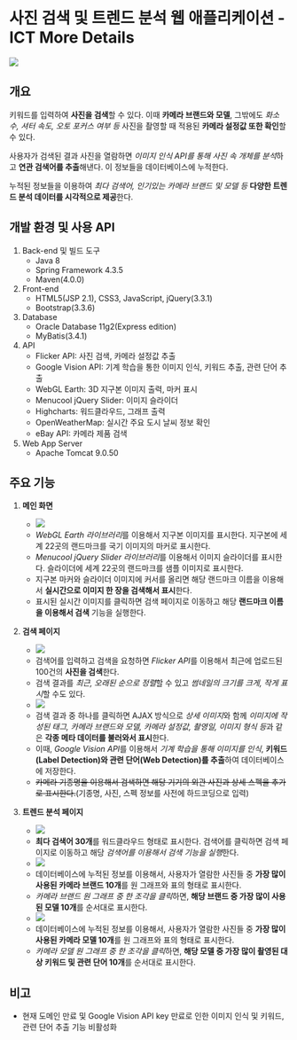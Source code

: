 # 사진 검색 및 트렌드 분석 웹 애플리케이션 - ICT More Details
<img src="https://user-images.githubusercontent.com/42332051/135755678-a2d06cbb-9db1-48d3-bb74-e621b1c4a40b.gif">

## 개요
키워드를 입력하여 **사진을 검색**할 수 있다. 이때 **카메라 브랜드와 모델**, 그밖에도 *화소 수, 셔터 속도, 오토 포커스 여부 등* 사진을 촬영할 때 적용된 **카메라 설정값 또한 확인**할 수 있다.

사용자가 검색된 결과 사진을 열람하면 *이미지 인식 API를 통해 사진 속 개체를 분석*하고 **연관 검색어를 추출**해낸다. 이 정보들을 데이터베이스에 누적한다.

누적된 정보들을 이용하여 *최다 검색어, 인기있는 카메라 브랜드 및 모델 등* **다양한 트렌드 분석 데이터를 시각적으로 제공**한다.

## 개발 환경 및 사용 API
1. Back-end 및 빌드 도구
   - Java 8
   - Spring Framework 4.3.5
   - Maven(4.0.0)
2. Front-end
   - HTML5(JSP 2.1), CSS3, JavaScript, jQuery(3.3.1)
   - Bootstrap(3.3.6)
3. Database
   - Oracle Database 11g2(Express edition)
   - MyBatis(3.4.1)
4. API
   - Flicker API: 사진 검색, 카메라 설정값 추출
   - Google Vision API: 기계 학습을 통한 이미지 인식, 키워드 추출, 관련 단어 추출
   - WebGL Earth: 3D 지구본 이미지 출력, 마커 표시
   - Menucool jQuery Slider: 이미지 슬라이더
   - Highcharts: 워드클라우드, 그래프 출력
   - OpenWeatherMap: 실시간 주요 도시 날씨 정보 확인
   - eBay API: 카메라 제품 검색
5. Web App Server
   - Apache Tomcat 9.0.50

## 주요 기능

1. **메인 화면**
   - <img src="https://user-images.githubusercontent.com/42332051/136549678-c70e9ccc-5608-435e-b373-1bda8bafb99e.gif">
   - *WebGL Earth 라이브러리*를 이용해서 지구본 이미지를 표시한다. 지구본에 세계 22곳의 랜드마크를 국기 이미지의 마커로 표시한다.
   - *Menucool jQuery Slider 라이브러리*를 이용해서 이미지 슬라이더를 표시한다. 슬라이더에 세계 22곳의 랜드마크를 샘플 이미지로 표시한다.
   - 지구본 마커와 슬라이더 이미지에 커서를 올리면 해당 랜드마크 이름을 이용해서 **실시간으로 이미지 한 장을 검색해서 표시**한다.
   - 표시된 실시간 이미지를 클릭하면 검색 페이지로 이동하고 해당 **랜드마크 이름을 이용해서 검색** 기능을 실행한다.

2. **검색 페이지**
   - <img src="https://user-images.githubusercontent.com/42332051/135755685-5bf89037-8c36-4fbe-b0db-86fc3e3b0cd2.gif">
   - 검색어를 입력하고 검색을 요청하면 *Flicker API*를 이용해서 최근에 업로드된 100건의 **사진을 검색**한다.
   - 검색 결과를 *최근, 오래된 순으로 정렬*할 수 있고 *썸네일의 크기를 크게, 작게 표시*할 수도 있다.
   - <img src="https://user-images.githubusercontent.com/42332051/135755689-04c3b646-5abb-44cf-886b-ff679dcf626f.gif">
   - 검색 결과 중 하나를 클릭하면 AJAX 방식으로 *상세 이미지*와 함께 *이미지에 작성된 태그, 카메라 브랜드와 모델, 카메라 설정값, 촬영일, 이미지 형식 등*과 같은 **각종 메타 데이터를 불러와서 표시**한다.
   - 이때, *Google Vision API*를 이용해서 *기계 학습을 통해 이미지를 인식*, **키워드(Label Detection)와 관련 단어(Web Detection)를 추출**하여 데이터베이스에 저장한다.
   - <strike>카메라 기종명을 이용해서 검색하면 해당 기기의 외관 사진과 상세 스펙을 추가로 표시한다.</strike>(기종명, 사진, 스펙 정보를 사전에 하드코딩으로 입력)

3. **트렌드 분석 페이지**
   - <img src="https://user-images.githubusercontent.com/42332051/135755692-ae8c073d-4009-4013-8792-564219ea3654.gif">
   - **최다 검색어 30개**를 워드클라우드 형태로 표시한다. 검색어를 클릭하면 검색 페이지로 이동하고 해당 *검색어를 이용해서 검색 기능을 실행*한다.
   - <img src="https://user-images.githubusercontent.com/42332051/135755694-0ebe444a-fb01-4b46-a699-d3469004588c.gif">
   - 데이터베이스에 누적된 정보를 이용해서, 사용자가 열람한 사진들 중 **가장 많이 사용된 카메라 브랜드 10개**를 원 그래프와 표의 형태로 표시한다.
   - *카메라 브랜드 원 그래프 중 한 조각을 클릭*하면, **해당 브랜드 중 가장 많이 사용된 모델 10개**를 순서대로 표시한다.
   - <img src="https://user-images.githubusercontent.com/42332051/135755697-235efcd1-927b-41c7-91c7-f20fa4bc6825.gif">
   - 데이터베이스에 누적된 정보를 이용해서, 사용자가 열람한 사진들 중 **가장 많이 사용된 카메라 모델 10개**를 원 그래프와 표의 형태로 표시한다.
   - *카메라 모델 원 그래프 중 한 조각을 클릭*하면, **해당 모델 중 가장 많이 촬영된 대상 키워드 및 관련 단어 10개**를 순서대로 표시한다.

## 비고
- 현재 도메인 만료 및 Google Vision API key 만료로 인한 이미지 인식 및 키워드, 관련 단어 추출 기능 비활성화
